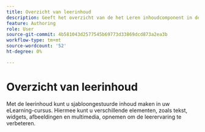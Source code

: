 ```yaml
---
title: Overzicht van leerinhoud
description: Geeft het overzicht van de het Leren inhoudcomponent in de het Leren en de inhoud van de Opleiding
feature: Authoring
role: User
source-git-commit: 4b581043d2577545b69773d33869dcd873a2ea3b
workflow-type: tm+mt
source-wordcount: '52'
ht-degree: 0%

---
```


# Overzicht van leerinhoud

Met de leerinhoud kunt u sjabloongestuurde inhoud maken in uw eLearning-cursus. Hiermee kunt u verschillende elementen, zoals tekst, widgets, afbeeldingen en multimedia, opnemen om de leerervaring te verbeteren.





